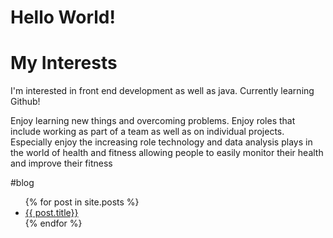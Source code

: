 # Hello World!

# My Interests

I'm interested in front end development as well as java. Currently learning Github!

Enjoy learning new things and overcoming problems. Enjoy roles that include working as part of a team as well as on individual projects. Especially enjoy the increasing role technology and data analysis plays in the world of health and fitness allowing people to easily monitor their health and improve their fitness

#blog

<ul>
  {% for post in site.posts %}
  <li>
    <a href="{{ post.url }} "> {{ post.title}}</a>
  </li>
  {% endfor %}
</ul>
